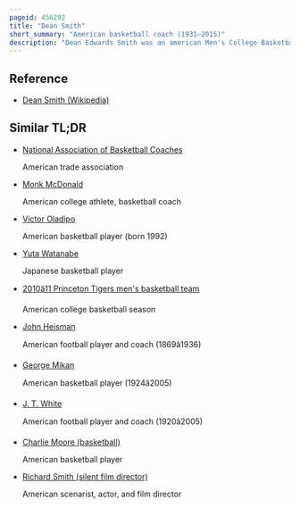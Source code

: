 ```yaml
---
pageid: 456292
title: "Dean Smith"
short_summary: "American basketball coach (1931–2015)"
description: "Dean Edwards Smith was an american Men's College Basketball Head Coach. Called a 'coaching Legend' by the Basketball Hall of Fame, he coached for 36 Years at the University of North Carolina at Chapel Hill. Smith coached from 1961 to 1997 and retired with 879 Victories, which was the Ncaa Division i Men's Basketball Record at that Time. Smith had the ninth-highest Winning Percentage of any Men's College Basketball Coach. During his Time as head coach north Carolina won two national Championships and appeared in 11 final Fours. Smith played College Basketball at the University of Kansas, where he won a national Championship in 1952 Playing for Hall of fame Coach Phog Allen."
---
```


## Reference

- [Dean Smith (Wikipedia)](https://en.wikipedia.org/?curid=456292)

## Similar TL;DR

- [National Association of Basketball Coaches](/tldr/en/national-association-of-basketball-coaches)

  American trade association

- [Monk McDonald](/tldr/en/monk-mcdonald)

  American college athlete, basketball coach

- [Victor Oladipo](/tldr/en/victor-oladipo)

  American basketball player (born 1992)

- [Yuta Watanabe](/tldr/en/yuta-watanabe)

  Japanese basketball player

- [2010â11 Princeton Tigers men's basketball team](/tldr/en/201011-princeton-tigers-mens-basketball-team)

  American college basketball season

- [John Heisman](/tldr/en/john-heisman)

  American football player and coach (1869â1936)

- [George Mikan](/tldr/en/george-mikan)

  American basketball player (1924â2005)

- [J. T. White](/tldr/en/j-t-white)

  American football player and coach (1920â2005)

- [Charlie Moore (basketball)](/tldr/en/charlie-moore-basketball)

  American basketball player

- [Richard Smith (silent film director)](/tldr/en/richard-smith-silent-film-director)

  American scenarist, actor, and film director
